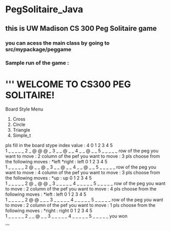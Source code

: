 # PegSolitaire_Java
## this is UW Madison CS 300 Peg Solitaire game

### you can acess the main class by going to src/mypackage/peggame

### Sample run of the game : 
'''
WELCOME TO CS300 PEG SOLITAIRE!
===============================
                               
                               
Board Style Menu               
                               
1) Cross                       
2) Circle                      
3) Triangle                    
4) Simple_t                    
                               
                               
pls fill in the board stype index value : 4
0 1  2  3  4  5  
1 _  _  _  _  _ 
2 _  @  @  @  _ 
3 _  _  @  _  _ 
4 _  _  @  _  _ 
5 _  _  _  _  _ 
row of the peg you want to move : 2
column of the pef you want to move : 3
pls choose from the following moves : *left *right  : left
0 1  2  3  4  5  
1 _  _  _  _  _ 
2 @  _  _  @  _ 
3 _  _  @  _  _ 
4 _  _  @  _  _ 
5 _  _  _  _  _ 
row of the peg you want to move : 4
column of the pef you want to move : 3
pls choose from the following moves : *up  : up
0 1  2  3  4  5  
1 _  _  _  _  _ 
2 @  _  @  @  _ 
3 _  _  _  _  _ 
4 _  _  _  _  _ 
5 _  _  _  _  _ 
row of the peg you want to move : 2
column of the pef you want to move : 4
pls choose from the following moves : *left  : left
0 1  2  3  4  5  
1 _  _  _  _  _ 
2 @  @  _  _  _ 
3 _  _  _  _  _ 
4 _  _  _  _  _ 
5 _  _  _  _  _ 
row of the peg you want to move : 2
column of the pef you want to move : 1
pls choose from the following moves : *right  : right
0 1  2  3  4  5  
1 _  _  _  _  _ 
2 _  _  @  _  _ 
3 _  _  _  _  _ 
4 _  _  _  _  _ 
5 _  _  _  _  _ 
you won

'''
